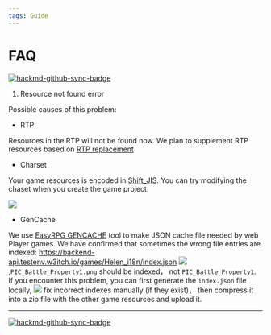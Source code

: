```yaml
---
tags: Guide
---
```

# FAQ

[![hackmd-github-sync-badge](https://hackmd.io/_GdOYtneRJuwod70xTX5gQ/badge)](https://hackmd.io/_GdOYtneRJuwod70xTX5gQ)



1. Resource not found error

Possible causes of this problem:

- RTP

 Resources in the RTP will not be found now.
 We plan to supplement RTP resources based on [RTP replacement](https://easyrpg.org/rtp-replacement/)

- Charset

Your game resources is encoded in [Shift_JIS](https://en.wikipedia.org/wiki/Shift_JIS).
You can try modifying the chaset when you create the game project.

![](https://i.imgur.com/LIftSzQ.png)


- GenCache

We use [EasyRPG GENCACHE](https://easyrpg.org/tools/) tool to make JSON cache file needed by web Player games. We have confirmed that sometimes the wrong file entries are indexed: https://backend-api.testenv.w3itch.io/games/Helen_i18n/index.json
![](https://i.imgur.com/nbWDmCG.png),`PIC_Battle_Property1.png` should be indexed， not `PIC_Battle_Property1`.
If you encounter this problem, you can first generate the `index.json` file locally,
![](https://i.imgur.com/SjXltzy.png)
fix incorrect indexes manually (if they exist)，
then compress it into a zip file with the other game resources and upload it.


----

[![hackmd-github-sync-badge](https://hackmd.io/_GdOYtneRJuwod70xTX5gQ/badge)](https://hackmd.io/_GdOYtneRJuwod70xTX5gQ)
